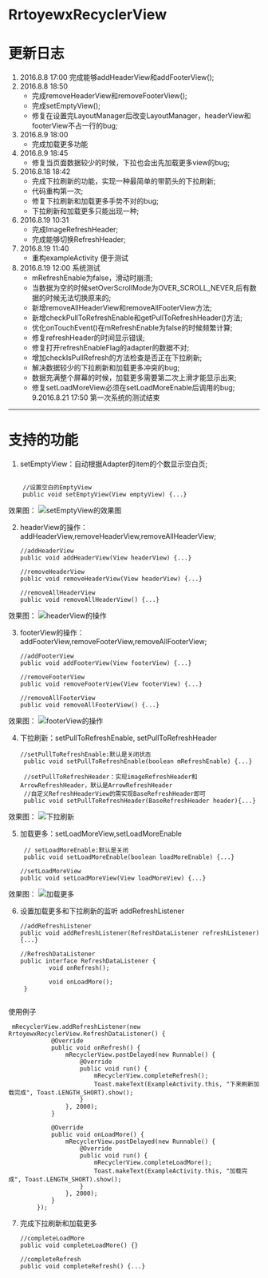 # RrtoyewxRecyclerView

# 更新日志
1. 2016.8.8 17:00 
    完成能够addHeaderView和addFooterView();
2. 2016.8.8 18:50
    - 完成removeHeaderView和removeFooterView();
    - 完成setEmptyView();
    - 修复在设置完LayoutManager后改变LayoutManager，headerView和footerView不占一行的bug;
3. 2016.8.9 18:00
    - 完成加载更多功能
4. 2016.8.9 18:45
    - 修复当页面数据较少的时候，下拉也会出先加载更多view的bug;
5. 2016.8.18 18:42
    - 完成下拉刷新的功能，实现一种最简单的带箭头的下拉刷新;
    - 代码重构第一次;
    - 修复下拉刷新和加载更多手势不对的bug;
    - 下拉刷新和加载更多只能出现一种;
6. 2016.8.19 10:31
    - 完成ImageRefreshHeader;
    - 完成能够切换RefreshHeader;
7. 2016.8.19 11:40
    - 重构exampleActivity 便于测试
8. 2016.8.19 12:00 系统测试
    - mRefreshEnable为false，滑动时崩溃;
    - 当数据为空的时候setOverScrollMode为OVER_SCROLL_NEVER,后有数据的时候无法切换原来的;
    - 新增removeAllHeaderView和removeAllFooterView方法;
    - 新增checkPullToRefreshEnable和getPullToRefreshHeader()方法;
    - 优化onTouchEvent()在mRefreshEnable为false的时候频繁计算;
    - 修复refreshHeader的时间显示错误;
    - 修复打开refreshEnableFlag的adapter的数据不对;
    - 增加checkIsPullRefresh的方法检查是否正在下拉刷新;
    - 解决数据较少的下拉刷新和加载更多冲突的bug;
    - 数据充满整个屏幕的时候，加载更多需要第二次上滑才能显示出来;
    - 修复setLoadMoreView必须在setLoadMoreEnable后调用的bug;
9.2016.8.21 17:50 第一次系统的测试结束
---
# 支持的功能
1. setEmptyView：自动根据Adapter的item的个数显示空白页;
```
    
    //设置空白的EmptyView
    public void setEmptyView(View emptyView) {...} 
```
效果图：
![setEmptyView的效果图](images/setEmptyView.gif)
  
2. headerView的操作：addHeaderView,removeHeaderView,removeAllHeaderView;
    ```
    //addHeaderView
    public void addHeaderView(View headerView) {...}
    
   //removeHeaderView
    public void removeHeaderView(View headerView) {...}
    
    //removeAllHeaderView
    public void removeAllHeaderView() {...}
    ```
效果图：
![headerView的操作](images/HeaderView.gif)

3. footerView的操作：addFooterView,removeFooterView,removeAllFooterView;
    ```
    //addFooterView
    public void addFooterView(View footerView) {...}
    
   //removeFooterView
    public void removeFooterView(View footerView) {...}
    
    //removeAllFooterView
    public void removeAllFooterView() {...}
    ```
效果图：
![footerView的操作](images/FooterView.gif)

4. 下拉刷新：setPullToRefreshEnable, setPullToRefreshHeader
    ```
    //setPullToRefreshEnable:默认是关闭状态
     public void setPullToRefreshEnable(boolean mRefreshEnable) {...}
     
     //setPullToRefreshHeader：实现imageRefreshHeader和ArrowRefreshHeader，默认是ArrowRefreshHeader
     //自定义RefreshHeaderView的需实现BaseRefreshHeader即可
     public void setPullToRefreshHeader(BaseRefreshHeader header){...}
    ```
效果图：
![下拉刷新](images/PullToRefreshHeader.gif)

5. 加载更多：setLoadMoreView,setLoadMoreEnable
   ```
    // setLoadMoreEnable:默认是关闭
    public void setLoadMoreEnable(boolean loadMoreEnable) {...}
   
   //setLoadMoreView
   public void setLoadMoreView(View loadMoreView) {...}
   ```
效果图：
![加载更多](images/LoadMoreView.gif)

6. 设置加载更多和下拉刷新的监听 addRefreshListener
    ```
    //addRefreshListener
    public void addRefreshListener(RefreshDataListener refreshListener) {...}
    
    //RefreshDataListener
    public interface RefreshDataListener {
            void onRefresh();
    
            void onLoadMore();
     }
     
    ```
    
使用例子
   ```
    mRecyclerView.addRefreshListener(new RrtoyewxRecyclerView.RefreshDataListener() {
               @Override
               public void onRefresh() {
                   mRecyclerView.postDelayed(new Runnable() {
                       @Override
                       public void run() {
                           mRecyclerView.completeRefresh();
                           Toast.makeText(ExampleActivity.this, "下来刷新加载完成", Toast.LENGTH_SHORT).show();
                       }
                   }, 2000);
               }
   
               @Override
               public void onLoadMore() {
                   mRecyclerView.postDelayed(new Runnable() {
                       @Override
                       public void run() {
                           mRecyclerView.completeLoadMore();
                           Toast.makeText(ExampleActivity.this, "加载完成", Toast.LENGTH_SHORT).show();
                       }
                   }, 2000);
               }
           });
   ```
   
7. 完成下拉刷新和加载更多
   ```
   //completeLoadMore
   public void completeLoadMore() {}
   
   //completeRefresh
   public void completeRefresh() {...}
           
   ```
   
